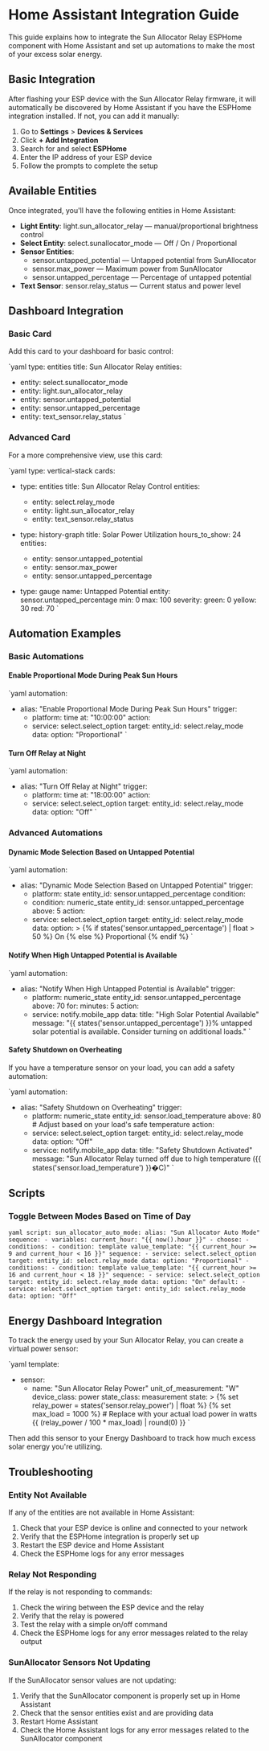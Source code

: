 # Home Assistant Integration Guide

This guide explains how to integrate the Sun Allocator Relay ESPHome component with Home Assistant and set up automations to make the most of your excess solar energy.

## Basic Integration

After flashing your ESP device with the Sun Allocator Relay firmware, it will automatically be discovered by Home Assistant if you have the ESPHome integration installed. If not, you can add it manually:

1. Go to **Settings** > **Devices & Services**
2. Click **+ Add Integration**
3. Search for and select **ESPHome**
4. Enter the IP address of your ESP device
5. Follow the prompts to complete the setup

## Available Entities

Once integrated, you'll have the following entities in Home Assistant:

- **Light Entity**: light.sun_allocator_relay — manual/proportional brightness control
- **Select Entity**: select.sunallocator_mode — Off / On / Proportional
- **Sensor Entities**:
  - sensor.untapped_potential — Untapped potential from SunAllocator
  - sensor.max_power — Maximum power from SunAllocator
  - sensor.untapped_percentage — Percentage of untapped potential
- **Text Sensor**: sensor.relay_status — Current status and power level

## Dashboard Integration

### Basic Card

Add this card to your dashboard for basic control:

`yaml
type: entities
title: Sun Allocator Relay
entities:
  - entity: select.sunallocator_mode
  - entity: light.sun_allocator_relay
  - entity: sensor.untapped_potential
  - entity: sensor.untapped_percentage
  - entity: text_sensor.relay_status
`

### Advanced Card

For a more comprehensive view, use this card:

`yaml
type: vertical-stack
cards:
  - type: entities
    title: Sun Allocator Relay Control
    entities:
      - entity: select.relay_mode
      - entity: light.sun_allocator_relay
      - entity: text_sensor.relay_status
  
  - type: history-graph
    title: Solar Power Utilization
    hours_to_show: 24
    entities:
      - entity: sensor.untapped_potential
      - entity: sensor.max_power
      - entity: sensor.untapped_percentage
  
  - type: gauge
    name: Untapped Potential
    entity: sensor.untapped_percentage
    min: 0
    max: 100
    severity:
      green: 0
      yellow: 30
      red: 70
`

## Automation Examples

### Basic Automations

#### Enable Proportional Mode During Peak Sun Hours

`yaml
automation:
  - alias: "Enable Proportional Mode During Peak Sun Hours"
    trigger:
      - platform: time
        at: "10:00:00"
    action:
      - service: select.select_option
        target:
          entity_id: select.relay_mode
        data:
          option: "Proportional"
`

#### Turn Off Relay at Night

`yaml
automation:
  - alias: "Turn Off Relay at Night"
    trigger:
      - platform: time
        at: "18:00:00"
    action:
      - service: select.select_option
        target:
          entity_id: select.relay_mode
        data:
          option: "Off"
`

### Advanced Automations

#### Dynamic Mode Selection Based on Untapped Potential

`yaml
automation:
  - alias: "Dynamic Mode Selection Based on Untapped Potential"
    trigger:
      - platform: state
        entity_id: sensor.untapped_percentage
    condition:
      - condition: numeric_state
        entity_id: sensor.untapped_percentage
        above: 5
    action:
      - service: select.select_option
        target:
          entity_id: select.relay_mode
        data:
          option: >
            {% if states('sensor.untapped_percentage') | float > 50 %}
              On
            {% else %}
              Proportional
            {% endif %}
`

#### Notify When High Untapped Potential is Available

`yaml
automation:
  - alias: "Notify When High Untapped Potential is Available"
    trigger:
      - platform: numeric_state
        entity_id: sensor.untapped_percentage
        above: 70
        for:
          minutes: 5
    action:
      - service: notify.mobile_app
        data:
          title: "High Solar Potential Available"
          message: "{{ states('sensor.untapped_percentage') }}% untapped solar potential is available. Consider turning on additional loads."
`

#### Safety Shutdown on Overheating

If you have a temperature sensor on your load, you can add a safety automation:

`yaml
automation:
  - alias: "Safety Shutdown on Overheating"
    trigger:
      - platform: numeric_state
        entity_id: sensor.load_temperature
        above: 80  # Adjust based on your load's safe temperature
    action:
      - service: select.select_option
        target:
          entity_id: select.relay_mode
        data:
          option: "Off"
      - service: notify.mobile_app
        data:
          title: "Safety Shutdown Activated"
          message: "Sun Allocator Relay turned off due to high temperature ({{ states('sensor.load_temperature') }}�C)"
`

## Scripts

### Toggle Between Modes Based on Time of Day

`yaml
script:
  sun_allocator_auto_mode:
    alias: "Sun Allocator Auto Mode"
    sequence:
      - variables:
          current_hour: "{{ now().hour }}"
      - choose:
          - conditions:
              - condition: template
                value_template: "{{ current_hour >= 9 and current_hour < 16 }}"
            sequence:
              - service: select.select_option
                target:
                  entity_id: select.relay_mode
                data:
                  option: "Proportional"
          - conditions:
              - condition: template
                value_template: "{{ current_hour >= 16 and current_hour < 18 }}"
            sequence:
              - service: select.select_option
                target:
                  entity_id: select.relay_mode
                data:
                  option: "On"
        default:
          - service: select.select_option
            target:
              entity_id: select.relay_mode
            data:
              option: "Off"
`

## Energy Dashboard Integration

To track the energy used by your Sun Allocator Relay, you can create a virtual power sensor:

`yaml
template:
  - sensor:
      - name: "Sun Allocator Relay Power"
        unit_of_measurement: "W"
        device_class: power
        state_class: measurement
        state: >
          {% set relay_power = states('sensor.relay_power') | float %}
          {% set max_load = 1000 %}  # Replace with your actual load power in watts
          {{ (relay_power / 100 * max_load) | round(0) }}
`

Then add this sensor to your Energy Dashboard to track how much excess solar energy you're utilizing.

## Troubleshooting

### Entity Not Available

If any of the entities are not available in Home Assistant:

1. Check that your ESP device is online and connected to your network
2. Verify that the ESPHome integration is properly set up
3. Restart the ESP device and Home Assistant
4. Check the ESPHome logs for any error messages

### Relay Not Responding

If the relay is not responding to commands:

1. Check the wiring between the ESP device and the relay
2. Verify that the relay is powered
3. Test the relay with a simple on/off command
4. Check the ESPHome logs for any error messages related to the relay output

### SunAllocator Sensors Not Updating

If the SunAllocator sensor values are not updating:

1. Verify that the SunAllocator component is properly set up in Home Assistant
2. Check that the sensor entities exist and are providing data
3. Restart Home Assistant
4. Check the Home Assistant logs for any error messages related to the SunAllocator component

